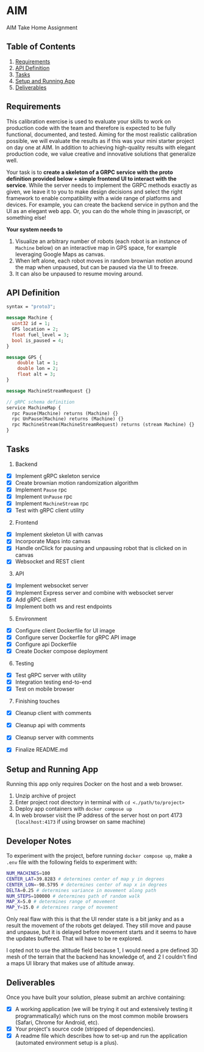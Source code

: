 # AIM
AIM Take Home Assignment

## Table of Contents
1. [Requirements](#requirements)
2. [API Definition](#api-definition)
3. [Tasks](#tasks)
4. [Setup and Running App](#setup-and-running-app)
5. [Deliverables](#deliverables)

## Requirements

This calibration exercise is used to evaluate your skills to work on production code with the team
and therefore is expected to be fully functional, documented, and tested. Aiming for the most
realistic calibration possible, we will evaluate the results as if this was your mini starter project
on day one at AIM. In addition to achieving high-quality results with elegant production code, we
value creative and innovative solutions that generalize well.

Your task is to **create a skeleton of a GRPC service with the proto definition provided below +
simple frontend UI to interact with the service**. While the server needs to implement the GRPC
methods exactly as given, we leave it to you to make design decisions and select the right
framework to enable compatibility with a wide range of platforms and devices. For example, you
can create the backend service in python and the UI as an elegant web app. Or, you can do the
whole thing in javascript, or something else!

**Your system needs to** 
1. Visualize an arbitrary number of robots (each robot is an instance of `Machine` below) on an interactive map in GPS space, for example leveraging Google Maps as
canvas.
2. When left alone, each robot moves in random brownian motion around the map when unpaused, but can be paused via the UI to freeze.
3. It can also be unpaused to resume moving around.

## API Definition
```proto
syntax = "proto3";

message Machine {
  uint32 id = 1;
  GPS location = 2;
  float fuel_level = 3;
  bool is_paused = 4;
}

message GPS {
    double lat = 1;
    double lon = 2;
    float alt = 3;
}

message MachineStreamRequest {}

// gRPC schema definition
service MachineMap {
  rpc Pause(Machine) returns (Machine) {}
  rpc UnPause(Machine) returns (Machine) {}
  rpc MachineStream(MachineStreamRequest) returns (stream Machine) {}
}
```

## Tasks
1. Backend
  - [x] Implement gRPC skeleton service
  - [x] Create brownian motion randomization algorithm
  - [x] Implement `Pause` rpc
  - [x] Implement `UnPause` rpc
  - [x] Implement `MachineStream` rpc
  - [x] Test with gRPC client utility
2. Frontend
  - [x] Implement skeleton UI with canvas
  - [x] Incorporate Maps into canvas
  - [x] Handle onClick for pausing and unpausing robot that is clicked on in canvas
  - [x] Websocket and REST client
3. API
  - [x] Implement websocket server
  - [x] Implement Express server and combine with websocket server
  - [x] Add gRPC client
  - [x] Implement both ws and rest endpoints
5. Environment
  - [x] Configure client Dockerfile for UI image
  - [x] Configure server Dockerfile for gRPC API image
  - [x] Configure api Dockerfile
  - [x] Create Docker compose deployment
6. Testing
  - [x] Test gRPC server with utility
  - [x] Integration testing end-to-end
  - [x] Test on mobile browser
7. Finishing touches
  - [x] Cleanup client with comments
  - [x] Cleanup api with comments
  - [x] Cleanup server with comments
  - [x] Finalize README.md


## Setup and Running App

Running this app only requires Docker on the host and a web browser.

1. Unzip archive of project
2. Enter project root directory in terminal with `cd <./path/to/project>`
3. Deploy app containers with `docker compose up`
4. In web browser visit the IP address of the server host on port 4173 (`localhost:4173` if using browser on same machine)

## Developer Notes

To experiment with the project, before running `docker compose up`, make a `.env` file with the following fields to experiment with:

```sh
NUM_MACHINES=100
CENTER_LAT=39.8283 # determines center of map y in degrees
CENTER_LON=-98.5795 # determines center of map x in degrees
DELTA=0.25 # determines variance in movement along path
NUM_STEPS=100000 # determines path of random walk
MAP_X=5.0 # determines range of movement
MAP_Y=15.0 # determines range of movement
```

Only real flaw with this is that the UI render state is a bit janky and as a result the movement of the robots get delayed. They still move and pause and unpause, but it is delayed before movement starts and it seems to have the updates buffered. That will have to be re explored.

I opted not to use the altitude field because 1, I would need a pre defined 3D mesh of the terrain that the backend has knowledge of, and 2 I couldn't find a maps UI library that makes use of altitude anway.

## Deliverables
Once you have built your solution, please submit an archive containing:
- [x] A working application (we will be trying it out and extensively testing it programmatically) which runs on the most common mobile browsers (Safari, Chrome for Android, etc).
- [x] Your project's source code (stripped of dependencies).
- [x] A readme file which describes how to set-up and run the application (automated
environment setup is a plus).
